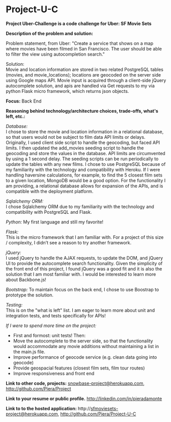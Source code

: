 Project-U-C
===========

**Project Uber-Challenge is a code challenge for Uber: SF Movie Sets**

**Description of the problem and solution:**

Problem statement, from Uber:
"Create a service that shows on a map where movies have been filmed in San Francisco. The user should be able to filter the view using autocompletion search."

Solution:  
Movie and location information are stored in two related PostgreSQL tables (movies, and movie_locations); locations are geocoded on the server side using Google maps API.  Movie input is acquired through a client-side jQuery autocomplete solution, and apis are handled via Get requests to my via python Flask micro framework, which returns json objects.

**Focus:**
Back End

**Reasoning behind technology/architecture choices, trade-offs, what's left, etc.:**

*Database:*  
I chose to store the movie and location information in a relational database, so that users would not be subject to film data API limits or delays.  Originally, I used client side script to handle the geocoding, but faced API limits.  I then updated the add_movies seeding script to handle the geocoding and store the values in the database. API limits are circumvented by using a 1 second delay.  The seeding scripts can be run periodically to update the tables with any new films.  I chose to use PostgreSQL because of my familiarity with the technology and compatibility with Heroku.  If I were handling haversine calculations, for example, to find the 5 closest film sets to a given location, MongoDB would be a good option.  For the functionality I am providing, a relational database allows for expansion of the APIs, and is compatible with the deployment platform.

*Sqlalchemy ORM:*  
I chose Sqlalchemy ORM due to my familiarity with the technology and compatibility with PostgreSQL and Flask.

*Python:* 
My first language and still my favorite!

*Flask:*  
This is the micro framework that I am familiar with.  For a project of this size / complexity, I didn’t see a reason to try another framework.

*jQuery:*  
I used jQuery to handle the AJAX requests, to update the DOM, and jQuery UI to provide the autocomplete search functionality.  Given the simplicity of the front end of this project, I found jQuery was a good fit and it is also the solution that I am most familiar with.   I would be interested to learn more about Backbone.js!

*Bootstrap:*
To maintain focus on the back end, I chose to use Boostrap to prototype the solution.

*Testing:*  
This is on the "what is left" list.  I am eager to learn more about unit and integration tests, and tests specifically for APIs!

*If I were to spend more time on the project:*
- First and formost: unit tests!
Then:
- Move the autocomplete to the server side, so that the functionality would accommodate any movie additions without maintaining a list in the main.js file.
- Improve performance of geocode service (e.g. clean data going into geocode)
- Provide geospacial features (closest film sets, film tour routes)
- Improve responsiveness and front end

**Link to other code, projects:**
snowbase-project@herokuapp.com, http://github.com/Piera/Project

**Link to your resume or public profile.**
http://linkedin.com/in/pieradamonte

**Link to to the hosted application:**
http://sfmoviesets-project@herokuapp.com, http://github.com/Piera/Project-U-C
